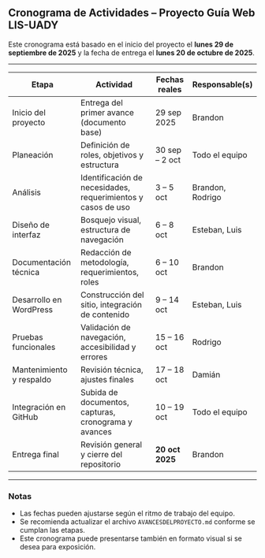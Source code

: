 ## Cronograma de Actividades – Proyecto Guía Web LIS-UADY

Este cronograma está basado en el inicio del proyecto el **lunes 29 de septiembre de 2025** y la fecha de entrega el **lunes 20 de octubre de 2025**.

---

| **Etapa** | **Actividad** | **Fechas reales** | **Responsable(s)** |
|-----------|----------------|-------------------|---------------------|
| Inicio del proyecto | Entrega del primer avance (documento base) | 29 sep 2025 | Brandon |
| Planeación | Definición de roles, objetivos y estructura | 30 sep – 2 oct | Todo el equipo |
| Análisis | Identificación de necesidades, requerimientos y casos de uso | 3 – 5 oct | Brandon, Rodrigo |
| Diseño de interfaz | Bosquejo visual, estructura de navegación | 6 – 8 oct | Esteban, Luis |
| Documentación técnica | Redacción de metodología, requerimientos, roles | 6 – 10 oct | Brandon |
| Desarrollo en WordPress | Construcción del sitio, integración de contenido | 9 – 14 oct | Esteban, Luis |
| Pruebas funcionales | Validación de navegación, accesibilidad y errores | 15 – 16 oct | Rodrigo |
| Mantenimiento y respaldo | Revisión técnica, ajustes finales | 17 – 18 oct | Damián |
| Integración en GitHub | Subida de documentos, capturas, cronograma y avances | 10 – 19 oct | Todo el equipo |
| Entrega final | Revisión general y cierre del repositorio | **20 oct 2025** | Brandon |

---

### Notas

- Las fechas pueden ajustarse según el ritmo de trabajo del equipo.  
- Se recomienda actualizar el archivo `AVANCESDELPROYECTO.md` conforme se cumplan las etapas.  
- Este cronograma puede presentarse también en formato visual si se desea para exposición.



